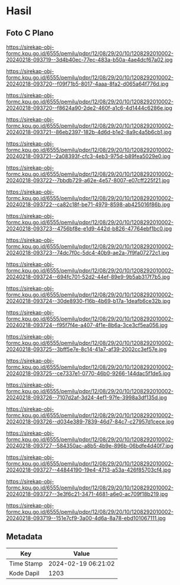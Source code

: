 # Hasil

## Foto C Plano

https://sirekap-obj-formc.kpu.go.id/6555/pemilu/pdpr/12/08/29/20/10/1208292010002-20240218-093719--3d4b40ec-77ec-483a-b50a-4ae4dcf67a02.jpg

https://sirekap-obj-formc.kpu.go.id/6555/pemilu/pdpr/12/08/29/20/10/1208292010002-20240218-093720--f09f71b5-8017-4aaa-8fa2-d065a64f776d.jpg

https://sirekap-obj-formc.kpu.go.id/6555/pemilu/pdpr/12/08/29/20/10/1208292010002-20240218-093720--f8624a90-2de2-460f-a1c6-4d1444c6286e.jpg

https://sirekap-obj-formc.kpu.go.id/6555/pemilu/pdpr/12/08/29/20/10/1208292010002-20240218-093721--86eb2397-182b-4d6d-b1e2-8a9c4a5b6cb1.jpg

https://sirekap-obj-formc.kpu.go.id/6555/pemilu/pdpr/12/08/29/20/10/1208292010002-20240218-093721--2a08393f-cfc3-4eb3-975d-b89fea5029e0.jpg

https://sirekap-obj-formc.kpu.go.id/6555/pemilu/pdpr/12/08/29/20/10/1208292010002-20240218-093722--7bbdb729-a62e-4e57-8007-e07cff225f21.jpg

https://sirekap-obj-formc.kpu.go.id/6555/pemilu/pdpr/12/08/29/20/10/1208292010002-20240218-093722--ca82c18f-be71-4979-8598-ab425016f86b.jpg

https://sirekap-obj-formc.kpu.go.id/6555/pemilu/pdpr/12/08/29/20/10/1208292010002-20240218-093723--4756bf8e-e1d9-442d-b826-47764ebf1bc0.jpg

https://sirekap-obj-formc.kpu.go.id/6555/pemilu/pdpr/12/08/29/20/10/1208292010002-20240218-093723--74dc7f0c-5dc4-40b9-ae2a-7f9fa07272c1.jpg

https://sirekap-obj-formc.kpu.go.id/6555/pemilu/pdpr/12/08/29/20/10/1208292010002-20240218-093724--694fc701-52d2-44ef-89e9-9b5ab317f7b5.jpg

https://sirekap-obj-formc.kpu.go.id/6555/pemilu/pdpr/12/08/29/20/10/1208292010002-20240218-093724--30de8930-f16b-4b69-b17a-1deafb6ce32b.jpg

https://sirekap-obj-formc.kpu.go.id/6555/pemilu/pdpr/12/08/29/20/10/1208292010002-20240218-093724--f95f7f4e-a407-4f1e-8b6a-3ce3cf5ea056.jpg

https://sirekap-obj-formc.kpu.go.id/6555/pemilu/pdpr/12/08/29/20/10/1208292010002-20240218-093725--3bff5e7e-8c14-41a7-af39-2002cc3ef57e.jpg

https://sirekap-obj-formc.kpu.go.id/6555/pemilu/pdpr/12/08/29/20/10/1208292010002-20240218-093725--ce7337e1-0770-46b0-9266-144dac5f1de5.jpg

https://sirekap-obj-formc.kpu.go.id/6555/pemilu/pdpr/12/08/29/20/10/1208292010002-20240218-093726--7107d2af-3d24-4ef1-97fe-3998a3df135d.jpg

https://sirekap-obj-formc.kpu.go.id/6555/pemilu/pdpr/12/08/29/20/10/1208292010002-20240218-093726--d034e389-7839-46d7-84c7-c27957d1cece.jpg

https://sirekap-obj-formc.kpu.go.id/6555/pemilu/pdpr/12/08/29/20/10/1208292010002-20240218-093727--584350ac-a8b5-4b9e-896b-06bdfe4d40f7.jpg

https://sirekap-obj-formc.kpu.go.id/6555/pemilu/pdpr/12/08/29/20/10/1208292010002-20240218-093727--44844190-19e4-4713-a53a-426f85703cf4.jpg

https://sirekap-obj-formc.kpu.go.id/6555/pemilu/pdpr/12/08/29/20/10/1208292010002-20240218-093727--3e3f6c21-3471-4681-a6e0-ac709f18b219.jpg

https://sirekap-obj-formc.kpu.go.id/6555/pemilu/pdpr/12/08/29/20/10/1208292010002-20240218-093719--151e7cf9-3a00-4d6a-8a78-ebd101067111.jpg


## Metadata

| Key        | Value               |
| ---------- | ------------------- |
| Time Stamp | 2024-02-19 06:21:02 |
| Kode Dapil | 1203                |



